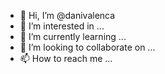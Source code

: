 - 👋 Hi, I’m @danivalenca
- 👀 I’m interested in ...
- 🌱 I’m currently learning ...
- 💞️ I’m looking to collaborate on ...
- 📫 How to reach me ...

<!---
danivalenca/danivalenca is a ✨ special ✨ repository because its `README.md` (this file) appears on your GitHub profile.
You can click the Preview link to take a look at your changes.
--->
